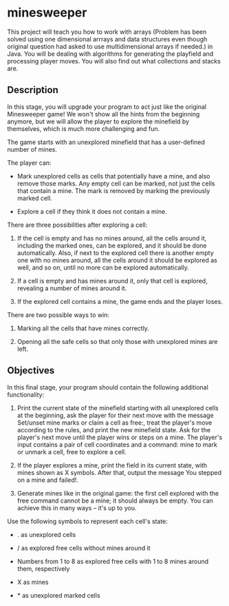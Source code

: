 # minesweeper
This project will teach you how to work with arrays (Problem has been solved using one dimensional arrrays and data structures even though original question had asked to use multidimensional arrays if needed.) in Java. You will be dealing with algorithms for generating the playfield and processing player moves. You will also find out what collections and stacks are.

## Description
In this stage, you will upgrade your program to act just like the original Minesweeper game! We won't show all the hints from the beginning anymore, but we will allow the player to explore the minefield by themselves, which is much more challenging and fun.

The game starts with an unexplored minefield that has a user-defined number of mines.

The player can:

- Mark unexplored cells as cells that potentially have a mine, and also remove those marks. Any empty cell can be marked, not just the cells that contain a mine. The mark is removed by marking the previously marked cell.

- Explore a cell if they think it does not contain a mine.

There are three possibilities after exploring a cell:

1. If the cell is empty and has no mines around, all the cells around it, including the marked ones, can be explored, and it should be done automatically. Also, if next to the explored cell there is another empty one with no mines around, all the cells around it should be explored as well, and so on, until no more can be explored automatically.

2. If a cell is empty and has mines around it, only that cell is explored, revealing a number of mines around it.

3. If the explored cell contains a mine, the game ends and the player loses.

There are two possible ways to win:

1. Marking all the cells that have mines correctly.

2. Opening all the safe cells so that only those with unexplored mines are left.

## Objectives
In this final stage, your program should contain the following additional functionality:

1. Print the current state of the minefield starting with all unexplored cells at the beginning, ask the player for their next move with the message Set/unset mine marks or claim a cell as free:, treat the player's move according to the rules, and print the new minefield state. Ask for the player's next move until the player wins or steps on a mine. The player's input contains a pair of cell coordinates and a command: mine to mark or unmark a cell, free to explore a cell.

2. If the player explores a mine, print the field in its current state, with mines shown as X symbols. After that, output the message You stepped on a mine and failed!.

3. Generate mines like in the original game: the first cell explored with the free command cannot be a mine; it should always be empty. You can achieve this in many ways – it's up to you.

Use the following symbols to represent each cell's state:

- . as unexplored cells

- / as explored free cells without mines around it

- Numbers from 1 to 8 as explored free cells with 1 to 8 mines around them, respectively

- X as mines

- \* as unexplored marked cells
